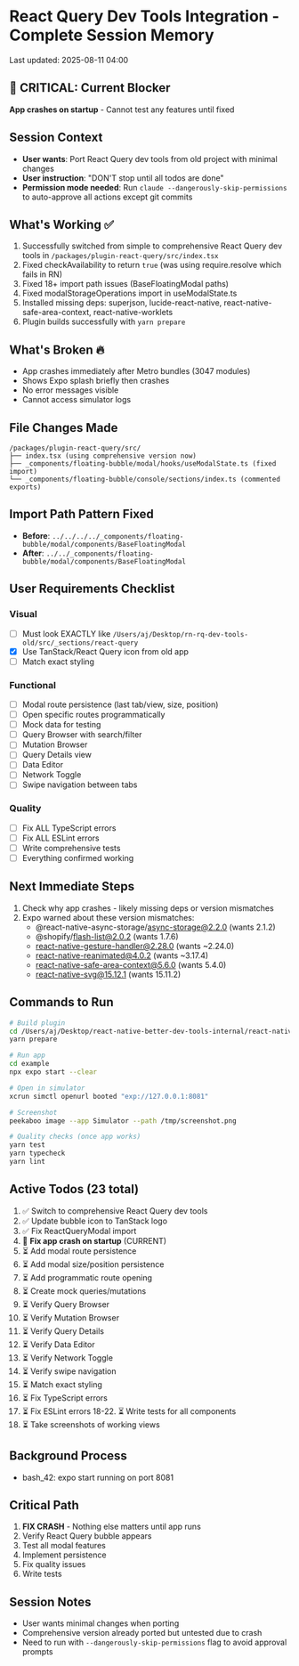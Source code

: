 # React Query Dev Tools Integration - Complete Session Memory
Last updated: 2025-08-11 04:00

## 🔴 CRITICAL: Current Blocker
**App crashes on startup** - Cannot test any features until fixed

## Session Context
- **User wants**: Port React Query dev tools from old project with minimal changes
- **User instruction**: "DON'T stop until all todos are done"
- **Permission mode needed**: Run `claude --dangerously-skip-permissions` to auto-approve all actions except git commits

## What's Working ✅
1. Successfully switched from simple to comprehensive React Query dev tools in `/packages/plugin-react-query/src/index.tsx`
2. Fixed checkAvailability to return `true` (was using require.resolve which fails in RN)
3. Fixed 18+ import path issues (BaseFloatingModal paths)
4. Fixed modalStorageOperations import in useModalState.ts
5. Installed missing deps: superjson, lucide-react-native, react-native-safe-area-context, react-native-worklets
6. Plugin builds successfully with `yarn prepare`

## What's Broken 🔥
- App crashes immediately after Metro bundles (3047 modules)
- Shows Expo splash briefly then crashes
- No error messages visible
- Cannot access simulator logs

## File Changes Made
```
/packages/plugin-react-query/src/
├── index.tsx (using comprehensive version now)
├── _components/floating-bubble/modal/hooks/useModalState.ts (fixed import)
└── _components/floating-bubble/console/sections/index.ts (commented exports)
```

## Import Path Pattern Fixed
- **Before**: `../../../../_components/floating-bubble/modal/components/BaseFloatingModal`
- **After**: `../../_components/floating-bubble/modal/components/BaseFloatingModal`

## User Requirements Checklist
### Visual
- [ ] Must look EXACTLY like `/Users/aj/Desktop/rn-rq-dev-tools-old/src/_sections/react-query`
- [x] Use TanStack/React Query icon from old app
- [ ] Match exact styling

### Functional  
- [ ] Modal route persistence (last tab/view, size, position)
- [ ] Open specific routes programmatically
- [ ] Mock data for testing
- [ ] Query Browser with search/filter
- [ ] Mutation Browser
- [ ] Query Details view
- [ ] Data Editor
- [ ] Network Toggle
- [ ] Swipe navigation between tabs

### Quality
- [ ] Fix ALL TypeScript errors
- [ ] Fix ALL ESLint errors  
- [ ] Write comprehensive tests
- [ ] Everything confirmed working

## Next Immediate Steps
1. Check why app crashes - likely missing deps or version mismatches
2. Expo warned about these version mismatches:
   - @react-native-async-storage/async-storage@2.2.0 (wants 2.1.2)
   - @shopify/flash-list@2.0.2 (wants 1.7.6)
   - react-native-gesture-handler@2.28.0 (wants ~2.24.0)
   - react-native-reanimated@4.0.2 (wants ~3.17.4)
   - react-native-safe-area-context@5.6.0 (wants 5.4.0)
   - react-native-svg@15.12.1 (wants 15.11.2)

## Commands to Run
```bash
# Build plugin
cd /Users/aj/Desktop/react-native-better-dev-tools-internal/react-native-better-dev-tools-internal
yarn prepare

# Run app
cd example
npx expo start --clear

# Open in simulator
xcrun simctl openurl booted "exp://127.0.0.1:8081"

# Screenshot
peekaboo image --app Simulator --path /tmp/screenshot.png

# Quality checks (once app works)
yarn test
yarn typecheck
yarn lint
```

## Active Todos (23 total)
1. ✅ Switch to comprehensive React Query dev tools
2. ✅ Update bubble icon to TanStack logo
3. ✅ Fix ReactQueryModal import
4. 🔄 **Fix app crash on startup** (CURRENT)
5. ⏳ Add modal route persistence
6. ⏳ Add modal size/position persistence
7. ⏳ Add programmatic route opening
8. ⏳ Create mock queries/mutations
9. ⏳ Verify Query Browser
10. ⏳ Verify Mutation Browser
11. ⏳ Verify Query Details
12. ⏳ Verify Data Editor
13. ⏳ Verify Network Toggle
14. ⏳ Verify swipe navigation
15. ⏳ Match exact styling
16. ⏳ Fix TypeScript errors
17. ⏳ Fix ESLint errors
18-22. ⏳ Write tests for all components
23. ⏳ Take screenshots of working views

## Background Process
- bash_42: expo start running on port 8081

## Critical Path
1. **FIX CRASH** - Nothing else matters until app runs
2. Verify React Query bubble appears
3. Test all modal features
4. Implement persistence
5. Fix quality issues
6. Write tests

## Session Notes
- User wants minimal changes when porting
- Comprehensive version already ported but untested due to crash
- Need to run with `--dangerously-skip-permissions` flag to avoid approval prompts